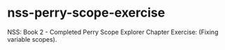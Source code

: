 # nss-perry-scope-exercise
NSS: Book 2 - Completed Perry Scope Explorer Chapter Exercise: (Fixing variable scopes).
